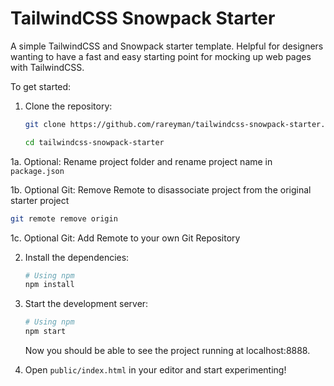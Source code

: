 # TailwindCSS Snowpack Starter

A simple TailwindCSS and Snowpack starter template. Helpful for designers wanting to have a fast and easy starting point for mocking up web pages with TailwindCSS.


To get started:

1. Clone the repository:

   ```bash
   git clone https://github.com/rareyman/tailwindcss-snowpack-starter.git

   cd tailwindcss-snowpack-starter
   ```

1a. Optional: Rename project folder and rename project name in `package.json`

1b. Optional Git: Remove Remote to disassociate project from the original starter project

   ```bash
   git remote remove origin
   ```

1c. Optional Git: Add Remote to your own Git Repository

2. Install the dependencies:

   ```bash
   # Using npm
   npm install
   ```

3. Start the development server:

   ```bash
   # Using npm
   npm start
   ```

   Now you should be able to see the project running at localhost:8888.

4. Open `public/index.html` in your editor and start experimenting!


